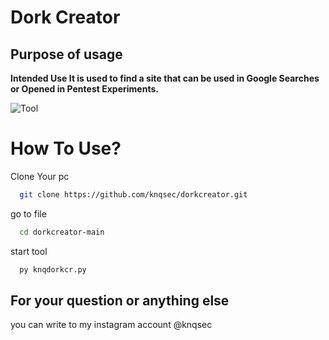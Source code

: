 # Dork Creator
## Purpose of usage
**Intended Use It is used to find a site that can be used in Google Searches or Opened in Pentest Experiments.**

![Tool](https://cdn.discordapp.com/attachments/1084203203006038039/1092384360000405565/dcpp.png)

# How To Use?

Clone Your pc

```bash
  git clone https://github.com/knqsec/dorkcreator.git
```

go to file

```bash
  cd dorkcreator-main
```

start tool


```bash
  py knqdorkcr.py
```

## For your question or anything else

you can write to my instagram account @knqsec
